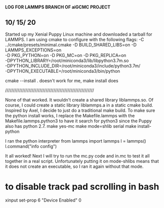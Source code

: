 #### LOG FOR LAMMPS BRANCH OF aiGCMC PROJECT
## 10/ 15/ 20
Started up my Xenial Puppy Linux machine and downloaded a tarball for LAMMPS. I am using cmake to configure with the following flags:
-C ../cmake/presets/minimal.cmake -D BUILD_SHARED_LIBS=on -D LAMMPS_EXCEPTIONS=on \
-D PKG_PYTHON=on -D PKG_MC=on -D PKG_REPLICA=on \
-DPYTHON_LIBRARY=/root/miniconda3/lib/libpython3.7m.so \
-DPYTHON_INCLUDE_DIR=/root/miniconda3/include/python3.7m/ \
-DPYTHON_EXECUTABLE=/root/miniconda3/bin/python

cmake --install . doesn't work for me, make install does

/////////////////////////////////////////////////////////

None of that worked. It wouldn't create a shared library liblammps.so. Of course, I could create a static library liblammps.a in a 
static cmake build. Inspired by Axel, I decide to just do a traditional make build. To make sure the python install works, I replace
the Makefile.lammps with the Makefile.lammps.python3 to have it search for python3 since the Puppy also has python 2.7. 
make yes-mc
make mode=shlib serial
make install-python

I ran the python interpreter
from lammps import lammps
l = lammps()
l.command("info config")

It all worked! Next I will try to run the mc.py code and in.mc to test it all together in a real script. Unfortunately putting it on mode-shlibs
means that it does not create an executable, so I ran it again without that mode.
# to disable track pad scrolling in bash
xinput set-prop 6 "Device Enabled" 0